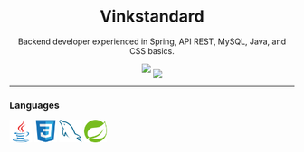 <h1 align="center">Vinkstandard</h1>

<p align="center">
Backend developer experienced in Spring, API REST, MySQL, Java, and CSS basics.

</p>

<p align="center">
<img src="https://github-readme-stats.vercel.app/api?username=vinkstandard&show_icons=true&theme=tokyonight&hide_rank=false&count_private=true&custom_title=GitHub+Stats" width="46.5%" style="vertical-align: top;"/>

<img src="https://github-readme-stats.vercel.app/api/top-langs/?username=vinkstandard&layout=compact&theme=tokyonight" width="51%" style="vertical-align: top; padding-top: 10px;"/>
</p>

---

### Languages

<p align="left">
  <img src="https://raw.githubusercontent.com/devicons/devicon/master/icons/java/java-original.svg" alt="Java" width="40" height="40"/>
  <img src="https://raw.githubusercontent.com/devicons/devicon/master/icons/css3/css3-original.svg" alt="CSS" width="40" height="40"/>
  <img src="https://raw.githubusercontent.com/devicons/devicon/master/icons/mysql/mysql-original.svg" alt="MySQL" width="40" height="40"/>
  <img src="https://raw.githubusercontent.com/devicons/devicon/master/icons/spring/spring-original.svg" alt="Spring" width="40 height="40"/>
</p>

